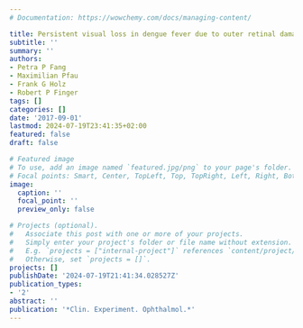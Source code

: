 ```yaml
---
# Documentation: https://wowchemy.com/docs/managing-content/

title: Persistent visual loss in dengue fever due to outer retinal damage
subtitle: ''
summary: ''
authors:
- Petra P Fang
- Maximilian Pfau
- Frank G Holz
- Robert P Finger
tags: []
categories: []
date: '2017-09-01'
lastmod: 2024-07-19T23:41:35+02:00
featured: false
draft: false

# Featured image
# To use, add an image named `featured.jpg/png` to your page's folder.
# Focal points: Smart, Center, TopLeft, Top, TopRight, Left, Right, BottomLeft, Bottom, BottomRight.
image:
  caption: ''
  focal_point: ''
  preview_only: false

# Projects (optional).
#   Associate this post with one or more of your projects.
#   Simply enter your project's folder or file name without extension.
#   E.g. `projects = ["internal-project"]` references `content/project/deep-learning/index.md`.
#   Otherwise, set `projects = []`.
projects: []
publishDate: '2024-07-19T21:41:34.028527Z'
publication_types:
- '2'
abstract: ''
publication: '*Clin. Experiment. Ophthalmol.*'
---
```

